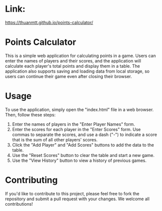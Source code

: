 # Link:
https://thuanmtt.github.io/points-calculator/

# Points Calculator
This is a simple web application for calculating points in a game. Users can enter the names of players and their scores, and the application will calculate each player's total points and display them in a table. The application also supports saving and loading data from local storage, so users can continue their game even after closing their browser.

# Usage
To use the application, simply open the "index.html" file in a web browser. Then, follow these steps:

1. Enter the names of players in the "Enter Player Names" form.
2. Enter the scores for each player in the "Enter Scores" form. Use commas to separate the scores, and use a dash ("-") to indicate a score that is the sum of all other players' scores.
3. Click the "Add Player" and "Add Scores" buttons to add the data to the table.
4. Use the "Reset Scores" button to clear the table and start a new game.
5. Use the "View History" button to view a history of previous games.

# Contributing
If you'd like to contribute to this project, please feel free to fork the repository and submit a pull request with your changes. We welcome all contributions!